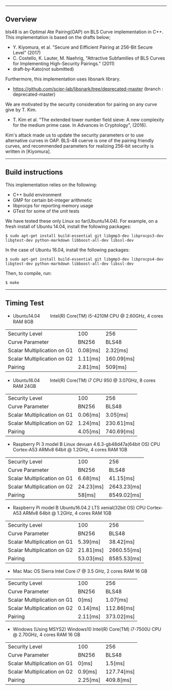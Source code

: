 --------------------------------------------------------------------------------
Overview
--------------------------------------------------------------------------------
bls48 is an Optimal Ate Pairing(OAP) on BLS Curve implementation in C++.
This implementation is based on the drafts below;

- Y. Kiyomura, et al. "Secure and Eifficient Pairing at 256-Bit Secure Level" (2017)
- C. Costello, K. Lauter, M. Naehrig, "Attractive Subfamilies of BLS Curves for Implementing High-Security Pairings." (2011)
- draft-by-Kato(not submitted)

Furthermore, this implementation uses libsnark library.
- https://github.com/scipr-lab/libsnark/tree/deprecated-master  (branch : deprecated-master)

We are motivated by the security consideration for pairing on any curve give by T. Kim.
- T. Kim et al. "The extended tower number field sieve: A new complexity for the medium prime case. In Advances in Cryptology", (2016).

Kim's attack made us to update the security parameters or to use alternative curves in OAP.
BLS-48 cuerve is one of the pairing friendly curves, and recommended parameters for realizing 256-bit security is written in [Kiyomura].

--------------------------------------------------------------------------------
Build instructions
--------------------------------------------------------------------------------
This implementation relies on the following:

- C++ build environment
- GMP for certain bit-integer arithmetic
- libprocps for reporting memory usage
- GTest for some of the unit tests

We have tested these only Linux so far(Ubuntu14.04).
For example, on a fresh install of Ubuntu 14.04, install the following packages:

    $ sudo apt-get install build-essential git libgmp3-dev libprocps3-dev libgtest-dev python-markdown libboost-all-dev libssl-dev

In the case of Ubuntu 16.04, install the following packages:

    $ sudo apt-get install build-essential git libgmp3-dev libprocps4-dev libgtest-dev python-markdown libboost-all-dev libssl-dev

Then, to compile, run:

    $ make


--------------------------------------------------------------------------------
Timing Test
--------------------------------------------------------------------------------

* Ubuntu14.04　　
Intel(R) Core(TM) i5-4210M CPU @ 2.60GHz, 4 cores RAM 8GB

<table>
    <tr>
        <td>Security Level</td>
        <td>100</td>
        <td>256</td>
    </tr>
    <tr>
        <td>Curve Parameter</td>
        <td>BN256</td>
        <td>BLS48</td>
    </tr>
    <tr>
        <td>Scalar Multiplication on G1</td>
        <td>0.08[ms]</td>
        <td>2.32[ms]</td>
    </tr>
    <tr>
        <td>Scalar Multiplication on G2</td>
        <td>1.11[ms]</td>
        <td>160.09[ms]</td>
    </tr>
    <tr>
        <td>Pairing</td>
        <td>2.81[ms]</td>
        <td>509[ms]</td>
    </tr>
</table>



* Ubuntu16.04　　
Intel(R) Core(TM) i7 CPU 950 @ 3.07GHz, 8 cores RAM 24GB


<table>
    <tr>
        <td>Security Level</td>
        <td>100</td>
        <td>256</td>
    </tr>
    <tr>
        <td>Curve Parameter</td>
        <td>BN256</td>
        <td>BLS48</td>
    </tr>
    <tr>
        <td>Scalar Multiplication on G1</td>
        <td>0.06[ms]</td>
        <td>3.05[ms]</td>
    </tr>
    <tr>
        <td>Scalar Multiplication on G2</td>
        <td>1.24[ms]</td>
        <td>230.61[ms]</td>
    </tr>
    <tr>
        <td>Pairing</td>
        <td>4.05[ms]</td>
        <td>740.69[ms]</td>
    </tr>
</table>



* Raspberry Pi 3 model B
Linux devuan 4.6.3-gb48d47a(64bit OS) CPU Cortex-A53 ARMv8 64bit @ 1.2GHz, 4 cores RAM 1GB


<table>
    <tr>
        <td>Security Level</td>
        <td>100</td>
        <td>256</td>
    </tr>
    <tr>
        <td>Curve Parameter</td>
        <td>BN256</td>
        <td>BLS48</td>
    </tr>
    <tr>
        <td>Scalar Multiplication on G1</td>
        <td>6.68[ms]</td>
        <td>41.15[ms]</td>
    </tr>
    <tr>
        <td>Scalar Multiplication on G2</td>
        <td>24.23[ms]</td>
        <td>2643.23[ms]</td>
    </tr>
    <tr>
        <td>Pairing</td>
        <td>58[ms]</td>
        <td>8549.02[ms]</td>
    </tr>
</table>


* Raspberry Pi model B
Ubuntu16.04.2 LTS xenial(32bit OS) CPU Cortex-A53 ARMv8 64bit @ 1.2GHz, 4 cores RAM 1GB


<table>
    <tr>
        <td>Security Level</td>
        <td>100</td>
        <td>256</td>
    </tr>
    <tr>
        <td>Curve Parameter</td>
        <td>BN256</td>
        <td>BLS48</td>
    </tr>
    <tr>
        <td>Scalar Multiplication on G1</td>
        <td>5.39[ms]</td>
        <td>38.42[ms]</td>
    </tr>
    <tr>
        <td>Scalar Multiplication on G2</td>
        <td>21.81[ms]</td>
        <td>2660.55[ms]</td>
    </tr>
    <tr>
        <td>Pairing</td>
        <td>53.03[ms]</td>
        <td>8585.53[ms]</td>
    </tr>
</table>


* Mac
Mac OS Sierra Intel Core i7 @ 3.5 GHz, 2 cores RAM 16 GB

<table>
    <tr>
        <td>Security Level</td>
        <td>100</td>
        <td>256</td>
    </tr>
    <tr>
        <td>Curve Parameter</td>
        <td>BN256</td>
        <td>BLS48</td>
    </tr>
    <tr>
        <td>Scalar Multiplication on G1</td>
        <td>0[ms]</td>
        <td>1.07[ms]</td>
    </tr>
    <tr>
        <td>Scalar Multiplication on G2</td>
        <td>0.14[ms]</td>
        <td>112.86[ms]</td>
    </tr>
    <tr>
        <td>Pairing</td>
        <td>2.11[ms]</td>
        <td>373.02[ms]</td>
    </tr>
</table>


* Windows (Using MSYS2)
Windows10 Intel(R) Core(TM) i7-7500U CPU @ 2.70GHz, 4 cores RAM 16 GB

<table>
    <tr>
        <td>Security Level</td>
        <td>100</td>
        <td>256</td>
    </tr>
    <tr>
        <td>Curve Parameter</td>
        <td>BN256</td>
        <td>BLS48</td>
    </tr>
    <tr>
        <td>Scalar Multiplication on G1</td>
        <td>0[ms]</td>
        <td>1.5[ms]</td>
    </tr>
    <tr>
        <td>Scalar Multiplication on G2</td>
        <td>0.9[ms]</td>
        <td>127.74[ms]</td>
    </tr>
    <tr>
        <td>Pairing</td>
        <td>2.25[ms]</td>
        <td>409.8[ms]</td>
    </tr>
</table>
